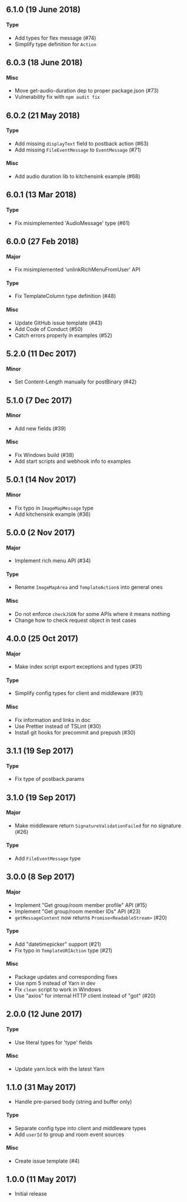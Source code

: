 ## 6.1.0 (19 June 2018)

#### Type

* Add types for flex message (#74)
* Simplify type definition for `Action`


## 6.0.3 (18 June 2018)

#### Misc

* Move get-audio-duration dep to proper package.json (#73)
* Vulnerability fix with `npm audit fix`


## 6.0.2 (21 May 2018)

#### Type

* Add missing `displayText` field to postback action (#63)
* Add missing `FileEventMessage` to `EventMessage` (#71)

#### Misc

* Add audio duration lib to kitchensink example (#68)


## 6.0.1 (13 Mar 2018)

#### Type

* Fix misimplemented 'AudioMessage' type (#61)


## 6.0.0 (27 Feb 2018)

#### Major

* Fix misimplemented 'unlinkRichMenuFromUser' API

#### Type

* Fix TemplateColumn type definition (#48)

#### Misc

* Update GitHub issue template (#43)
* Add Code of Conduct (#50)
* Catch errors properly in examples (#52)


## 5.2.0 (11 Dec 2017)

#### Minor

* Set Content-Length manually for postBinary (#42)


## 5.1.0 (7 Dec 2017)

#### Minor

* Add new fields (#39)

#### Misc

* Fix Windows build (#38)
* Add start scripts and webhook info to examples


## 5.0.1 (14 Nov 2017)

#### Minor

* Fix typo in `ImageMapMessage` type
* Add kitchensink example (#36)


## 5.0.0 (2 Nov 2017)

#### Major

* Implement rich menu API (#34)

#### Type

* Rename `ImageMapArea` and `TemplateAction`s into general ones

#### Misc

* Do not enforce `checkJSON` for some APIs where it means nothing
* Change how to check request object in test cases


## 4.0.0 (25 Oct 2017)

#### Major

* Make index script export exceptions and types (#31)

#### Type

* Simplify config types for client and middleware (#31)

#### Misc

* Fix information and links in doc
* Use Prettier instead of TSLint (#30)
* Install git hooks for precommit and prepush (#30)


## 3.1.1 (19 Sep 2017)

#### Type

* Fix type of postback.params


## 3.1.0 (19 Sep 2017)

#### Major

* Make middleware return `SignatureValidationFailed` for no signature (#26)

#### Type

* Add `FileEventMessage` type


## 3.0.0 (8 Sep 2017)

#### Major

* Implement "Get group/room member profile" API (#15)
* Implement "Get group/room member IDs" API (#23)
* `getMessageContent` now returns `Promise<ReadableStream>` (#20)

#### Type

* Add "datetimepicker" support (#21)
* Fix typo in `TemplateURIAction` type (#21)

#### Misc

* Package updates and corresponding fixes
* Use npm 5 instead of Yarn in dev
* Fix `clean` script to work in Windows
* Use "axios" for internal HTTP client instead of "got" (#20)


## 2.0.0 (12 June 2017)

#### Type

* Use literal types for 'type' fields

#### Misc

* Update yarn.lock with the latest Yarn


## 1.1.0 (31 May 2017)

* Handle pre-parsed body (string and buffer only)

#### Type

* Separate config type into client and middleware types
* Add `userId` to group and room event sources

#### Misc

* Create issue template (#4)


## 1.0.0 (11 May 2017)

* Initial release

